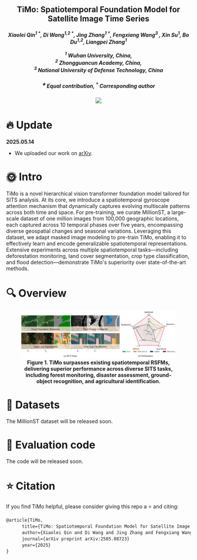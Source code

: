 
<p align="center">

  <h2 align="center"><strong>TiMo: Spatiotemporal Foundation Model for Satellite Image Time Series</strong></h2>

<div align="center">
<h5>
<em>Xiaolei Qin<sup>1 *</sup>, Di Wang<sup>1,2 *</sup>, Jing Zhang<sup>1 †</sup>, Fengxiang Wang<sup>3 </sup>, Xin Su<sup>1</sup>, Bo Du<sup>1,2</sup>, Liangpei Zhang<sup>1</sup></em>
    <br><br>
       	<sup>1</sup> Wuhan University, China,<br/>
        <sup>2</sup> Zhongguancun Academy, China,<br/> 
        <sup>3</sup> National University of Defense Technology, China<br/> 
</h5>
<h5>
<sup>∗</sup> Equal contribution, <sup>†</sup> Corresponding author
</h5>
</div>


<h5 align="center">
<a href="https://arxiv.org/pdf/2505.08723"> <img src="https://img.shields.io/badge/Arxiv-2505.08723-b31b1b.svg?logo=arXiv"></a>
</h5>


# 🔥 Update
**2025.05.14**
- We uploaded our work on [arXiv](https://arxiv.org/pdf/2505.08723).

# 🌞 Intro
TiMo is a novel hierarchical vision transformer foundation model tailored for SITS analysis. At its core, we introduce a spatiotemporal gyroscope attention mechanism that dynamically captures evolving multiscale patterns across both time and space. For pre-training, we curate MillionST, a large-scale dataset of one million images from 100,000 geographic locations, each captured across 10 temporal phases over five years, encompassing diverse geospatial changes and seasonal variations. Leveraging this dataset, we adapt masked image modeling to pre-train TiMo, enabling it to effectively learn and encode generalizable spatiotemporal representations. Extensive experiments across multiple spatiotemporal tasks—including deforestation monitoring, land cover segmentation, crop type classification, and flood detection—demonstrate TiMo's superiority over state-of-the-art methods.

# 🔍 Overview
<figure>
<div align="center">
<img src="figs/Figure1.png">
</div>
<div align="center">
<figcaption align = "center"><b>Figure 1. TiMo surpasses existing spatiotemporal RSFMs, delivering superior performance across diverse SITS tasks, including forest monitoring, disaster assessment, ground-object recognition, and agricultural identification. 
 </b></figcaption>
</div>
</figure>

# 📖 Datasets
The MillionST dataset will be released soon.


# 🔨 Evaluation code
The code will be released soon.

# ⭐ Citation

If you find TiMo helpful, please consider giving this repo a ⭐ and citing:

```latex
@article{TiMo,
      title={TiMo: Spatiotemporal Foundation Model for Satellite Image Time Series}, 
      author={Xiaolei Qin and Di Wang and Jing Zhang and Fengxiang Wang and Xin Su and Bo Du and Liangpei Zhang},
      journal={arXiv preprint arXiv:2505.08723}
      year={2025}
}
```

